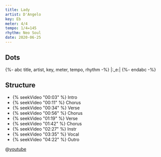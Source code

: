 ```yaml
---
title: Lady
artist: D'Angelo
key: Eb
meter: 4/4
tempo: 1/4=145
rhythm: Neo Soul
date: 2020-06-25
---
```


## Dots

{%- abc title, artist, key, meter, tempo, rhythm -%}
|:_e:|
{%- endabc -%}

## Structure

- {% seekVideo "00:03" %} Intro
- {% seekVideo "00:11" %} Chorus
- {% seekVideo "00:34" %} Verse
- {% seekVideo "00:56" %} Chorus
- {% seekVideo "01:19" %} Verse
- {% seekVideo "01:42" %} Chorus
- {% seekVideo "02:27" %} Instr
- {% seekVideo "03:35" %} Vocal
- {% seekVideo "04:22" %} Outro


@[youtube](fLmkoiXuJlg)
